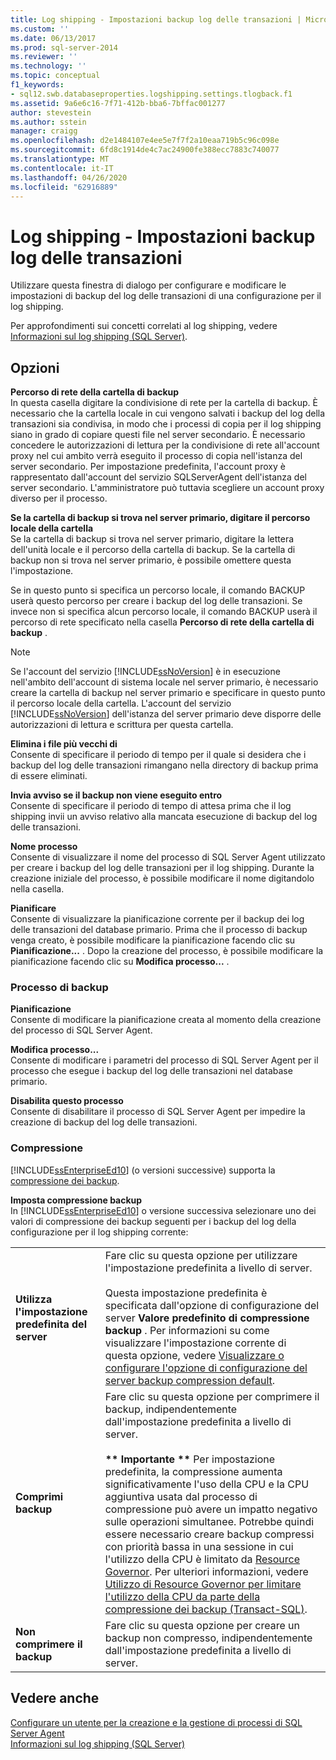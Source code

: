 ```yaml
---
title: Log shipping - Impostazioni backup log delle transazioni | Microsoft Docs
ms.custom: ''
ms.date: 06/13/2017
ms.prod: sql-server-2014
ms.reviewer: ''
ms.technology: ''
ms.topic: conceptual
f1_keywords:
- sql12.swb.databaseproperties.logshipping.settings.tlogback.f1
ms.assetid: 9a6e6c16-7f71-412b-bba6-7bffac001277
author: stevestein
ms.author: sstein
manager: craigg
ms.openlocfilehash: d2e1484107e4ee5e7f7f2a10eaa719b5c96c098e
ms.sourcegitcommit: 6fd8c1914de4c7ac24900fe388ecc7883c740077
ms.translationtype: MT
ms.contentlocale: it-IT
ms.lasthandoff: 04/26/2020
ms.locfileid: "62916889"
---
```

# <a name="log-shipping-transaction-log-backup-settings"></a>Log shipping - Impostazioni backup log delle transazioni
  Utilizzare questa finestra di dialogo per configurare e modificare le impostazioni di backup del log delle transazioni di una configurazione per il log shipping.  
  
 Per approfondimenti sui concetti correlati al log shipping, vedere [Informazioni sul log shipping &#40;SQL Server&#41;](../../database-engine/log-shipping/about-log-shipping-sql-server.md).  
  
## <a name="options"></a>Opzioni  
 **Percorso di rete della cartella di backup**  
 In questa casella digitare la condivisione di rete per la cartella di backup. È necessario che la cartella locale in cui vengono salvati i backup del log della transazioni sia condivisa, in modo che i processi di copia per il log shipping siano in grado di copiare questi file nel server secondario. È necessario concedere le autorizzazioni di lettura per la condivisione di rete all'account proxy nel cui ambito verrà eseguito il processo di copia nell'istanza del server secondario. Per impostazione predefinita, l'account proxy è rappresentato dall'account del servizio SQLServerAgent dell'istanza del server secondario. L'amministratore può tuttavia scegliere un account proxy diverso per il processo.  
  
 **Se la cartella di backup si trova nel server primario, digitare il percorso locale della cartella**  
 Se la cartella di backup si trova nel server primario, digitare la lettera dell'unità locale e il percorso della cartella di backup. Se la cartella di backup non si trova nel server primario, è possibile omettere questa l'impostazione.  
  
 Se in questo punto si specifica un percorso locale, il comando BACKUP userà questo percorso per creare i backup del log delle transazioni. Se invece non si specifica alcun percorso locale, il comando BACKUP userà il percorso di rete specificato nella casella **Percorso di rete della cartella di backup** .  
  
> [!NOTE]  
>  Se l'account del servizio [!INCLUDE[ssNoVersion](../../includes/ssnoversion-md.md)] è in esecuzione nell'ambito dell'account di sistema locale nel server primario, è necessario creare la cartella di backup nel server primario e specificare in questo punto il percorso locale della cartella. L'account del servizio [!INCLUDE[ssNoVersion](../../includes/ssnoversion-md.md)] dell'istanza del server primario deve disporre delle autorizzazioni di lettura e scrittura per questa cartella.  
  
 **Elimina i file più vecchi di**  
 Consente di specificare il periodo di tempo per il quale si desidera che i backup del log delle transazioni rimangano nella directory di backup prima di essere eliminati.  
  
 **Invia avviso se il backup non viene eseguito entro**  
 Consente di specificare il periodo di tempo di attesa prima che il log shipping invii un avviso relativo alla mancata esecuzione di backup del log delle transazioni.  
  
 **Nome processo**  
 Consente di visualizzare il nome del processo di SQL Server Agent utilizzato per creare i backup del log delle transazioni per il log shipping. Durante la creazione iniziale del processo, è possibile modificare il nome digitandolo nella casella.  
  
 **Pianificare**  
 Consente di visualizzare la pianificazione corrente per il backup dei log delle transazioni del database primario. Prima che il processo di backup venga creato, è possibile modificare la pianificazione facendo clic su **Pianificazione...** . Dopo la creazione del processo, è possibile modificare la pianificazione facendo clic su **Modifica processo...** .  
  
### <a name="backup-job"></a>Processo di backup  
 **Pianificazione**  
 Consente di modificare la pianificazione creata al momento della creazione del processo di SQL Server Agent.  
  
 **Modifica processo...**  
 Consente di modificare i parametri del processo di SQL Server Agent per il processo che esegue i backup del log delle transazioni nel database primario.  
  
 **Disabilita questo processo**  
 Consente di disabilitare il processo di SQL Server Agent per impedire la creazione di backup del log delle transazioni.  
  
### <a name="compression"></a>Compressione  
 [!INCLUDE[ssEnterpriseEd10](../../includes/ssenterpriseed10-md.md)] (o versioni successive) supporta la [compressione dei backup](../backup-restore/backup-compression-sql-server.md).  
  
 **Imposta compressione backup**  
 In [!INCLUDE[ssEnterpriseEd10](../../includes/ssenterpriseed10-md.md)] o versione successiva selezionare uno dei valori di compressione dei backup seguenti per i backup del log della configurazione per il log shipping corrente:  
  
|||  
|-|-|  
|**Utilizza l'impostazione predefinita del server**|Fare clic su questa opzione per utilizzare l'impostazione predefinita a livello di server.<br /><br /> Questa impostazione predefinita è specificata dall'opzione di configurazione del server **Valore predefinito di compressione backup** . Per informazioni su come visualizzare l'impostazione corrente di questa opzione, vedere [Visualizzare o configurare l'opzione di configurazione del server backup compression default](../../database-engine/configure-windows/view-or-configure-the-backup-compression-default-server-configuration-option.md).|  
|**Comprimi backup**|Fare clic su questa opzione per comprimere il backup, indipendentemente dall'impostazione predefinita a livello di server.<br /><br /> **\*\* Importante \*\*** Per impostazione predefinita, la compressione aumenta significativamente l'uso della CPU e la CPU aggiuntiva usata dal processo di compressione può avere un impatto negativo sulle operazioni simultanee. Potrebbe quindi essere necessario creare backup compressi con priorità bassa in una sessione in cui l'utilizzo della CPU è limitato da [Resource Governor](../resource-governor/resource-governor.md). Per ulteriori informazioni, vedere [Utilizzo di Resource Governor per limitare l'utilizzo della CPU da parte della compressione dei backup &#40;Transact-SQL&#41;](../backup-restore/use-resource-governor-to-limit-cpu-usage-by-backup-compression-transact-sql.md).|  
|**Non comprimere il backup**|Fare clic su questa opzione per creare un backup non compresso, indipendentemente dall'impostazione predefinita a livello di server.|  
  
## <a name="see-also"></a>Vedere anche  
 [Configurare un utente per la creazione e la gestione di processi di SQL Server Agent](../../ssms/agent/configure-a-user-to-create-and-manage-sql-server-agent-jobs.md)   
 [Informazioni sul log shipping &#40;SQL Server&#41;](../../database-engine/log-shipping/about-log-shipping-sql-server.md)  
  
  
